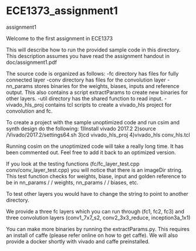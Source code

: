 # ECE1373_assignment1
assignment1

Welcome to the first assignment in ECE1373

This will describe how to run the provided sample code in this directory. 
This description assumes you have read the assignment handout in doc/assignment1.pdf



The source code is organized as follows:
-fc directory has files for fully connected layer
-conv directory has files for the convolution layer
-nn_params stores binaries for the weights, biases, inputs and reference output. This also contains a script
extractParams to create new binaries for other layers. 
-util directory has the shared function to read input.
-vivado_hls_proj contains tcl scripts to create a vivado_hls project for convolution and fc.

To create a project with the sample unoptimized code and run csim and synth design do the following:
1)Install vivado 2017.2 
2)source <xilinx install path>/Vivado/2017.2/settings64.sh 
3)cd vivado_hls_proj
4)vivado_hls conv_hls.tcl

Running cosim on the unoptimized code will take a really long time. It has been commented out. Feel free to add it back to an optimized version.

If you look at the testing functions (fc/fc_layer_test.cpp conv/conv_layer_test.cpp) you will notice that there is an imageDir string.
This test function checks for weights, biase, input and golden reference to be in nn_params / <layer name> / weights, nn_params / <layer name> / biases, etc.

To test other layers you would have to change the string to point to another directory.

We provide a three fc layers which you can run through (fc1, fc2, fc3) and three convolution layers (conv1_7x7_s2, conv2_3x3_reduce, inception3a_1x1)

You can make more binaries by running the extractParams.py. This requires an install of caffe (please refer online on how to get caffe).
We will also provide a docker shortly with vivado and caffe preinstalled. 

